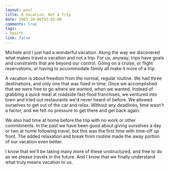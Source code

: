 ```yaml
--- 
layout: post
title: A Vacation, Not A Trip
date: 2003-10-06T03:02:00
comments: true
tags:
- health
link: false
---
```

Michele and I just had a wonderful vacation. Along the way we discovered what makes travel a vacation and not a trip. For us, anyway, trips have goals and constraints that are beyond our control. Going on a cruise, or flight reservations, or having to accommodate family all make it more of a trip.

A vacation is about freedom from the normal, regular routine. We had three destinations, and only one that was fixed in time. Once we accomplished that we were free to go where we wanted, when we wanted. Instead of grabbing a quick meal at roadside fast-food franchises, we ventured into town and tried out restaurants we'd never heard of before. We allowed ourselves to get out of the car and relax. Without any deadlines, time wasn't a factor, and we felt no pressure to get there and get back again.

We also had time at home before the trip with no work or other commitments. In the past we have been good about giving ourselves a day or two at home following travel, but this was the first time with time-off up front. The added relaxation and break from routine made the away portion of our vacation even better.

I know that we'll be taking many more of these unstructured, and free to do as we please travels in the future. And I know that we finally understand what truly means vacation to us.
